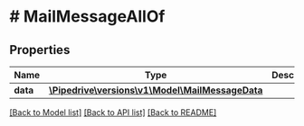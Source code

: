 # # MailMessageAllOf

## Properties

Name | Type | Description | Notes
------------ | ------------- | ------------- | -------------
**data** | [**\Pipedrive\versions\v1\Model\MailMessageData**](MailMessageData.md) |  | [optional]

[[Back to Model list]](../README.md#documentation-for-models) [[Back to API list]](../README.md#documentation-for-api-endpoints) [[Back to README]](../README.md)

